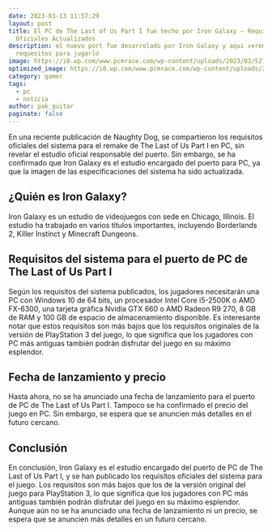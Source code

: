 ```yaml
---
date: 2023-03-13 11:57:29
layout: post
title: El PC de The Last of Us Part I fue hecho por Iron Galaxy – Requisitos
  Oficiales Actualizados
description: el nuevo port fue desarrolado por Iron Galaxy y aqui veremos los
  requesitos para jugarlo
image: https://i0.wp.com/www.pcmrace.com/wp-content/uploads/2023/03/52739543965_bfc86cbdbe_h.jpg?resize=750%2C400&ssl=1
optimized_image: https://i0.wp.com/www.pcmrace.com/wp-content/uploads/2023/03/52739543965_bfc86cbdbe_h.jpg?resize=750%2C400&ssl=1
category: gamer
tags:
  - pc
  - noticia
author: pak_guitar
paginate: false
---
```

En una reciente publicación de Naughty Dog, se compartieron los requisitos oficiales del sistema para el remake de The Last of Us Part I en PC, sin revelar el estudio oficial responsable del puerto. Sin embargo, se ha confirmado que Iron Galaxy es el estudio encargado del puerto para PC, ya que la imagen de las especificaciones del sistema ha sido actualizada.

## ¿Quién es Iron Galaxy?

Iron Galaxy es un estudio de videojuegos con sede en Chicago, Illinois. El estudio ha trabajado en varios títulos importantes, incluyendo Borderlands 2, Killer Instinct y Minecraft Dungeons.

## Requisitos del sistema para el puerto de PC de The Last of Us Part I

Según los requisitos del sistema publicados, los jugadores necesitarán una PC con Windows 10 de 64 bits, un procesador Intel Core i5-2500K o AMD FX-6300, una tarjeta gráfica Nvidia GTX 660 o AMD Radeon R9 270, 8 GB de RAM y 100 GB de espacio de almacenamiento disponible. Es interesante notar que estos requisitos son más bajos que los requisitos originales de la versión de PlayStation 3 del juego, lo que significa que los jugadores con PC más antiguas también podrán disfrutar del juego en su máximo esplendor.

## Fecha de lanzamiento y precio

Hasta ahora, no se ha anunciado una fecha de lanzamiento para el puerto de PC de The Last of Us Part I. Tampoco se ha confirmado el precio del juego en PC. Sin embargo, se espera que se anuncien más detalles en el futuro cercano.

## Conclusión

En conclusión, Iron Galaxy es el estudio encargado del puerto de PC de The Last of Us Part I, y se han publicado los requisitos oficiales del sistema para el juego. Los requisitos son más bajos que los de la versión original del juego para PlayStation 3, lo que significa que los jugadores con PC más antiguas también podrán disfrutar del juego en su máximo esplendor. Aunque aún no se ha anunciado una fecha de lanzamiento ni un precio, se espera que se anuncien más detalles en un futuro cercano.